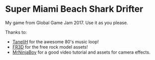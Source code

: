 # Super Miami Beach Shark Drifter

My game from Global Game Jam 2017. Use it as you please.

Thanks to:

- [TaneliH](https://github.com/TaneliR) for the awesome 80's music loop!
- [FR3D](https://www.assetstore.unity3d.com/en/#!/content/19856) for the free rock model assets!
- [MrNinjaBoy](https://www.youtube.com/watch?v=Ep0rlBQRcVc&t=1988s) for a good video tutorial and assets for camera effects.

